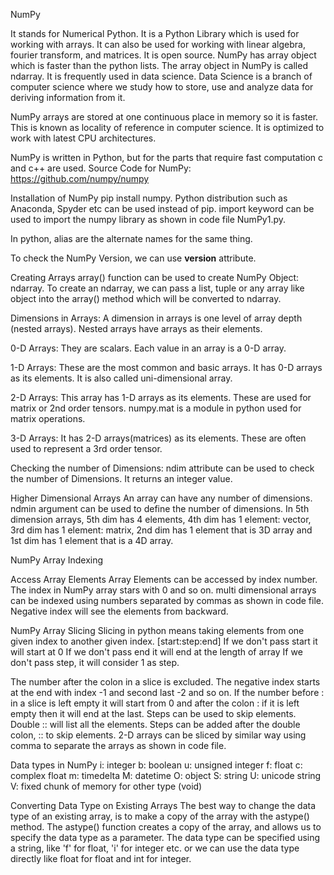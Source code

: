 NumPy

It stands for Numerical Python. It is a Python Library which is used for working with arrays.
It can also be used for working with linear algebra, fourier transform, and matrices.
It is open source. NumPy has array object which is faster than the python lists. The array object in NumPy is called ndarray. It is frequently used in data science. Data Science is a branch of computer science where we study how to store, use and analyze data for deriving information from it.

NumPy arrays are stored at one continuous place in memory so it is faster. This is known as locality of reference in computer science. It is optimized to work with latest CPU architectures.

NumPy is written in Python, but for the parts that require fast computation c and c++ are used.
Source Code for NumPy: https://github.com/numpy/numpy

Installation of NumPy
pip install numpy. Python distribution such as Anaconda, Spyder etc can be used instead of pip. import keyword can be used to import the numpy library as shown in code file NumPy1.py.

In python, alias are the alternate names for the same thing.

To check the NumPy Version, we can use __version__ attribute.

Creating Arrays
array() function can be used to create NumPy Object: ndarray.
To create an ndarray, we can pass a list, tuple or any array like object into the array() method which will be converted to ndarray.

Dimensions in Arrays:
A dimension in arrays is one level of array depth (nested arrays). Nested arrays have arrays as their elements.

0-D Arrays:
They are scalars. Each value in an array is a 0-D array.

1-D Arrays:
These are the most common and basic arrays. It has 0-D arrays as its elements. It is also called uni-dimensional array.

2-D Arrays:
This array has 1-D arrays as its elements. These are used for matrix or 2nd order tensors. numpy.mat is a module in python used for matrix operations.

3-D Arrays:
It has 2-D arrays(matrices) as its elements. These are often used to represent a 3rd order tensor.

Checking the number of Dimensions:
ndim attribute can be used to check the number of Dimensions. It returns an integer value.

Higher Dimensional Arrays
An array can have any number of dimensions. ndmin argument can be used to define the number of dimensions.
In 5th dimension arrays, 5th dim has 4 elements, 4th dim has 1 element: vector, 3rd dim has 1 element: matrix, 2nd dim has 1 element that is 3D array and 1st dim has 1 element that is a 4D array.

NumPy Array Indexing

Access Array Elements
Array Elements can be accessed by index number. The index in NumPy array stars with 0 and so on.
multi dimensional arrays can be indexed using numbers separated by commas as shown in code file. Negative index will see the elements from backward.

NumPy Array Slicing
Slicing in python means taking elements from one given index to another given index. 
[start:step:end]
If we don't pass start it will start at 0
If we don't pass end it will end at the length of array
If we don't pass step, it will consider 1 as step.

The number after the colon in a slice is excluded. The negative index starts at the end with index -1 and second last -2 and so on. If the number before : in a slice is left empty it will start from 0 and after the colon : if it is left empty then it will end at the last. Steps can be used to skip elements. Double :: will list all the elements. Steps can be added after the double colon, :: to skip elements. 2-D arrays can be sliced by similar way using comma to separate the arrays as shown in code file. 

Data types in NumPy
i: integer
b: boolean
u: unsigned integer
f: float
c: complex float
m: timedelta
M: datetime
O: object
S: string
U: unicode string
V: fixed chunk of memory for other type (void)

Converting Data Type on Existing Arrays
The best way to change the data type of an existing array, is to make a copy of the array with the astype() method.
The astype() function creates a copy of the array, and allows us to specify the data type as a parameter.
The data type can be specified using a string, like 'f' for float, 'i' for integer etc. or we can use the data type directly like float for float and int for integer.
